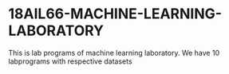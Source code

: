 # 18AIL66-MACHINE-LEARNING-LABORATORY
This is lab programs of machine learning laboratory. We have 10 labprograms with respective datasets
